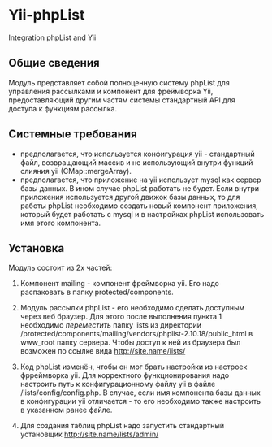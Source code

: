 Yii-phpList
===========

Integration phpList and Yii

Общие сведения
--------------
Модуль представляет собой полноценную систему phpList для управления рассылками и компонент для фреймворка Yii,
предоставляющий другим частям системы стандартный API для доступа к функциям рассылка.

Системные требования
--------------------
- предполагается, что используется конфигурация yii - стандартный файл, возвращающий массив и не использующий внутри функций слияния yii
(CMap::mergeArray).
- предполагается, что приложение на yii использует mysql как сервер базы данных. В ином случае phpList работать не будет.
Если внутри приложения используется другой движок базы данных, то для работы phpList необходимо создать новый компонент
приложения, который будет работать с mysql и в настройках phpList использовать имя этого компонента.


Установка
---------
Модуль состоит из 2х частей:

1. Компонент mailing - компонент фреймворка yii. Его надо распаковать в папку protected/components.

2. Модуль рассылки phpList - его необходимо сделать доступным через веб браузер. Для этого после выполнения пункта 1
необходимо _переместить_ папку lists из директории /protected/components/mailing/vendors/phplist-2.10.18/public_html
в www_root папку сервера. Чтобы доступ к ней из браузера был возможен по ссылке вида http://site.name/lists/

3. Код phpList изменён, чтобы он мог брать настройки из настроек фрреймворка yii. Для корректного функционирования надо
настроить путь к конфигурационному файлу yii в файле /lists/config/config.php. В случае, если имя компонента базы
данных в конфигурации yii отличается - то его необходимо также настроить в указанном ранее файле.

4. Для создания таблиц phpList надо запустить стандартный установщик http://site.name/lists/admin/